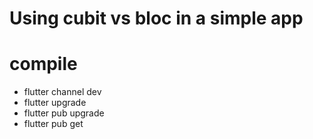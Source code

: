 # Using cubit vs bloc in a simple app

# compile

- flutter channel dev
- flutter upgrade
- flutter pub upgrade
- flutter pub get
